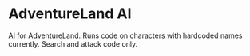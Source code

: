 # AdventureLand AI

AI for AdventureLand. Runs code on characters with hardcoded names currently. Search and attack code only.